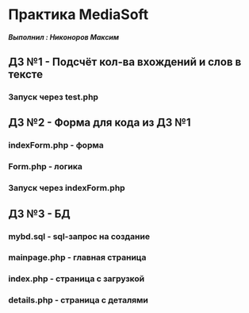 # Практика MediaSoft
##### Выполнил : Никоноров Максим

## ДЗ №1 - Подсчёт кол-ва вхождений и слов в тексте
### Запуск через test.php

## ДЗ №2 - Форма для кода из ДЗ №1
### indexForm.php - форма 
### Form.php - логика
### Запуск через indexForm.php

## ДЗ №3 - БД
### mybd.sql - sql-запрос на создание 
### mainpage.php - главная страница
### index.php - страница с загрузкой
### details.php - страница с деталями